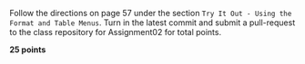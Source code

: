 Follow the directions on page 57 under the section `Try It Out - Using the Format and Table Menus`. Turn in the latest commit and submit a pull-request to the class repository for Assignment02 for total points.

**25 points**
